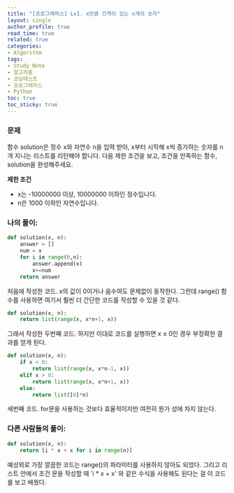 ```yaml
---
title: "[프로그래머스] Lv1. x만큼 간격이 있는 n개의 숫자"
layout: single
author_profile: true
read_time: true
related: true
categories:
- Algorithm
tags:
- Study Note
- 알고리즘
- 코딩테스트
- 프로그래머스
- Python
toc: true
toc_sticky: true
---
```


### **문제**

함수 solution은 정수 x와 자연수 n을 입력 받아, x부터 시작해 x씩 증가하는 숫자를 n개 지니는 리스트를 리턴해야 합니다. 다음 제한 조건을 보고, 조건을 만족하는 함수, solution을 완성해주세요.

**제한 조건**

- x는 -10000000 이상, 10000000 이하인 정수입니다.
- n은 1000 이하인 자연수입니다.

### **나의 풀이:**

```python
def solution(x, n):
    answer = []
    num = x
    for i in range(0,n):
        answer.append(x)
        x+=num
    return answer
```

처음에 작성한 코드. x의 값이 0이거나 음수여도 문제없이 동작한다. 그런데 range() 함수를 사용하면 여기서 훨씬 더 간단한 코드를 작성할 수 있을 것 같다.

```python
def solution(x, n):
    return list(range(x, x*n+1, x))
```

그래서 작성한 두번째 코드. 하지만 이대로 코드를 실행하면 x ≤ 0인 경우 부정확한 결과를 얻게 된다.

```python
def solution(x, n):
    if x < 0:
        return list(range(x, x*n-1, x))
    elif x > 0:
        return list(range(x, x*n+1, x))
    else:
        return list([0]*n)
```

세번째 코드. for문을 사용하는 것보다 효율적이지만 여전히 뭔가 성에 차지 않는다.

### **다른 사람들의 풀이:**

```python
def solution(x, n):
    return [i * x + x for i in range(n)]
```

예상외로 가장 깔끔한 코드는 range()의 파라미터를 사용하지 않아도 되었다. 그리고 리스트 안에서 조건 문을 작성할 때 'i * x + x' 와 같은 수식을 사용해도 된다는 걸 이 코드를 보고 배웠다.